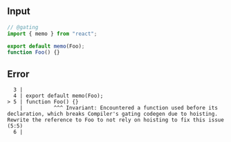 
## Input

```javascript
// @gating
import { memo } from "react";

export default memo(Foo);
function Foo() {}

```


## Error

```
  3 |
  4 | export default memo(Foo);
> 5 | function Foo() {}
    |          ^^^ Invariant: Encountered a function used before its declaration, which breaks Compiler's gating codegen due to hoisting. Rewrite the reference to Foo to not rely on hoisting to fix this issue (5:5)
  6 |
```
          
      